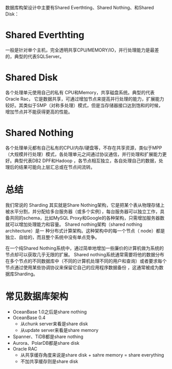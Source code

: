 数据库构架设计中主要有Shared Everthting、Shared Nothing、和Shared Disk：

# Shared Everthting
一般是针对单个主机，完全透明共享CPU/MEMORY/IO，并行处理能力是最差的，典型的代表SQLServer。

# Shared Disk
各个处理单元使用自己的私有 CPU和Memory，共享磁盘系统。典型的代表Oracle Rac， 它是数据共享，可通过增加节点来提高并行处理的能力，扩展能力较好。其类似于SMP（对称多处理）模式，但是当存储器接口达到饱和的时候，增加节点并不能获得更高的性能。

# Shared Nothing
各个处理单元都有自己私有的CPU/内存/硬盘等，不存在共享资源，类似于MPP（大规模并行处理）模式，各处理单元之间通过协议通信，并行处理和扩展能力更好。典型代表DB2 DPF和Hadoop ，各节点相互独立，各自处理自己的数据，处理后的结果可能向上层汇总或在节点间流转。

# 总结
我们常说的 Sharding 其实就是Share Nothing架构，它是把某个表从物理存储上被水平分割，并分配给多台服务器（或多个实例），每台服务器可以独立工作，具备共同的schema，比如MySQL Proxy和Google的各种架构，只需增加服务器数就可以增加处理能力和容量。
Shared nothing架构（shared nothing architecture）是一 种分布式计算架构。这种架构中的每一个节点（ node）都是独立、自给的，而且整个系统中没有单点竞争。

在一个纯Shared Nothing系统中，通过简单地增加一些廉价的计算机做为系统的节点却可以获取几乎无限的扩展。
Shared nothing系统通常需要将他的数据分布在多个节点的不同数据库中（不同的计算机处理不同的用户和查询）或者要求每个节点通过使用某些协调协议来保留它自己的应用程序数据备份 ，这通常被成为数据库Sharding。


# 常见数据库架构
- OceanBase 1.0之后是share nothing
- OceanBase 0.4
    - 从chunk server来看是share disk
    - 从update server来看是share memory
- Spanner、TiDB都是share nothing
- Aurora、PolarDB都是share disk
- Oracle RAC
    - 从共享缓存角度来说是share disk + sahre memory = share everything
    - 不加共享缓存则是share disk